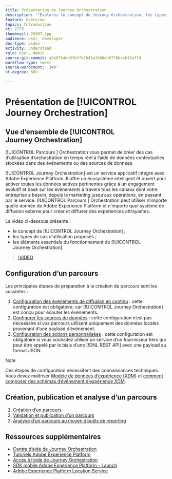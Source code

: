 ```yaml
---
title: Présentation de Journey Orchestration
description: '"Explorez le concept de Journey Orchestration, les types d’utilisation possibles et les éléments clés de son fonctionnement."'
feature: Overview
topics: Introduction
kt: 2773
thumbnail: 29307.jpg
audience: user, developer
doc-type: video
activity: understand
role: User, Admin
source-git-commit: a549754dd3fbffb7b45a7d66db6778bceb13ef7d
workflow-type: tm+mt
source-wordcount: '340'
ht-degree: 66%

---
```



# Présentation de [!UICONTROL Journey Orchestration]

## Vue d’ensemble de [!UICONTROL Journey Orchestration]

[!UICONTROL Parcours ] Orchestration vous permet de créer des cas d’utilisation d’orchestration en temps réel à l’aide de données contextuelles stockées dans des événements ou des sources de données.

[!UICONTROL Journey Orchestration] est un service applicatif intégré avec Adobe Experience Platform. Il offre un écosystème intelligent et ouvert pour activer toutes les données actives pertinentes grâce à un engagement évolutif et basé sur les événements à travers tous les canaux dont votre entreprise a besoin, depuis le marketing jusqu’aux opérations, en passant par le service. [!UICONTROL Parcours ] Orchestration peut utiliser n’importe quelle donnée de Adobe Experience Platform et n’importe quel système de diffusion externe pour créer et diffuser des expériences attrayantes.

La vidéo ci-dessous présente :

* le concept de [!UICONTROL Journey Orchestration] ;
* les types de cas d’utilisation proposés ;
* les éléments essentiels du fonctionnement de [!UICONTROL Journey Orchestration].

>[!VIDEO](https://video.tv.adobe.com/v/29307?quality=12)

## Configuration d’un parcours

Les principales étapes de préparation à la création de parcours sont les suivantes :

1. [Configuration des événements de diffusion en continu](/help/configuring-journey-orchestration/configure-streaming-events.md) : cette configuration est obligatoire, car [!UICONTROL Journey Orchestration] est conçu pour écouter les événements.
1. [Configurer les sources de données](/help/configuring-journey-orchestration/configure-data-sources.md)  : cette configuration n’est pas nécessaire si vos parcours utilisent uniquement des données locales provenant d’une payload d’événement.
1. [Configuration des actions personnalisées](/help/configuring-journey-orchestration/configure-actions.md) : cette configuration est obligatoire si vous souhaitez utiliser un service d’un fournisseur tiers qui peut être appelé par le biais d’une [!DNL REST API] avec une payload au format JSON.

>[!NOTE]
>
>Ces étapes de configuration nécessitent des connaissances techniques. Vous devez maîtriser [Modèle de données d’expérience (XDM)](https://experienceleague.adobe.com/docs/platform-learn/tutorials/schemas/schemas-and-experience-data-model.html?lang=en) et [comment composer des schémas d’événement d’expérience XDM](https://experienceleague.adobe.com/docs/platform-learn/tutorials/schemas/create-schemas.html?lang=en).

## Création, publication et analyse d’un parcours

1. [Création d’un parcours](/help/building-a-journey/creating-a-journey.md)
1. [Validation et publication d’un parcours](/help/validate-and-publish-a-journey.md)
1. [Analyse d’un parcours au moyen d’outils de reporting](/help/analyze-a-journey-via-reporting-tools.md)

## Ressources supplémentaires

* [Centre d’aide de Journey Orchestration](https://experienceleague.adobe.com/docs/journeys/using/journey-orchestration-home.html?lang=fr)
* [Tutoriels Adobe Experience Platform](https://experienceleague.adobe.com/docs/platform-learn/tutorials/overview.html?lang=en)
* [Accès à l’aide de Journey Orchestration](/help/understanding-journey-orchestration.md)
* [SDK mobile Adobe Experience Platform - Launch](https://experienceleague.adobe.com/docs/mobile-sdk-learn/tutorials/fundamentals/understanding-the-mobile-sdks.html?lang=en)
* [Adobe Experience Platform Location Service](https://experienceleague.adobe.com/docs/places/using/home.html?lang=fr)
